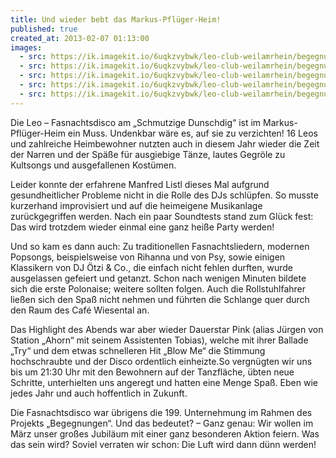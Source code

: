 ```yaml
---
title: Und wieder bebt das Markus-Pflüger-Heim!
published: true
created_at: 2013-02-07 01:13:00
images:
  - src: https://ik.imagekit.io/6uqkzvybwk/leo-club-weilamrhein/begegnungen/49-01.jpg
  - src: https://ik.imagekit.io/6uqkzvybwk/leo-club-weilamrhein/begegnungen/49-02.jpg
  - src: https://ik.imagekit.io/6uqkzvybwk/leo-club-weilamrhein/begegnungen/49-03.jpg
  - src: https://ik.imagekit.io/6uqkzvybwk/leo-club-weilamrhein/begegnungen/49-04.jpg
  - src: https://ik.imagekit.io/6uqkzvybwk/leo-club-weilamrhein/begegnungen/49-05.jpg
---
```


Die Leo – Fasnachtsdisco am „Schmutzige Dunschdig“ ist im Markus-Pflüger-Heim ein Muss. Undenkbar wäre es, auf sie zu verzichten! 16 Leos und zahlreiche Heimbewohner nutzten auch in diesem Jahr wieder die Zeit der Narren und der Späße für ausgiebige Tänze, lautes Gegröle zu Kultsongs und ausgefallenen Kostümen.

Leider konnte der erfahrene Manfred Listl dieses Mal aufgrund gesundheitlicher Probleme nicht in die Rolle des DJs schlüpfen. So musste kurzerhand improvisiert und auf die heimeigene Musikanlage zurückgegriffen werden. Nach ein paar Soundtests stand zum Glück fest: Das wird trotzdem wieder einmal eine ganz heiße Party werden!

Und so kam es dann auch: Zu traditionellen Fasnachtsliedern, modernen Popsongs, beispielsweise von Rihanna und von Psy, sowie einigen Klassikern von DJ Ötzi & Co., die einfach nicht fehlen durften, wurde ausgelassen gefeiert und getanzt. Schon nach wenigen Minuten bildete sich die erste Polonaise; weitere sollten folgen. Auch die Rollstuhlfahrer ließen sich den Spaß nicht nehmen und führten die Schlange quer durch den Raum des Café Wiesental an.

Das Highlight des Abends war aber wieder Dauerstar Pink (alias Jürgen von Station „Ahorn“ mit seinem Assistenten Tobias), welche mit ihrer Ballade „Try“ und dem etwas schnelleren Hit „Blow Me“ die Stimmung hochschraubte und der Disco ordentlich einheizte.So vergnügten wir uns bis um 21:30 Uhr mit den Bewohnern auf der Tanzfläche, übten neue Schritte, unterhielten uns angeregt und hatten eine Menge Spaß. Eben wie jedes Jahr und auch hoffentlich in Zukunft.

Die Fasnachtsdisco war übrigens die 199. Unternehmung im Rahmen des Projekts „Begegnungen“. Und das bedeutet? – Ganz genau: Wir wollen im März unser großes Jubiläum mit einer ganz besonderen Aktion feiern. Was das sein wird? Soviel verraten wir schon: Die Luft wird dann dünn werden!
